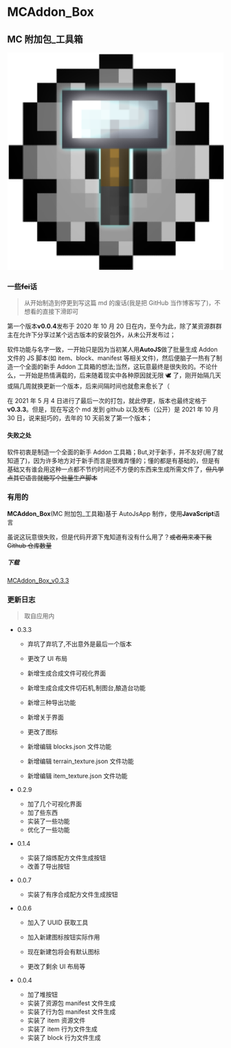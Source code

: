 # MCAddon_Box

## MC 附加包\_工具箱

![pack_icon](./res/logo.png)

### 一些~~fei~~话

> 从开始制造到停更到写这篇 md 的废话(我是把 GitHub 当作博客写了)，不想看的直接下滑即可

第一个版本**v0.0.4**发布于 2020 年 10 月 20 日在内，至今为此，除了某资源群群主在允许下分享过某个远古版本的安装包外，从未公开发布过；

软件功能与名字一致，一开始只是因为当初某人用**AutoJS**做了批量生成 Addon 文件的 JS 脚本(如 item、block、manifest 等相关文件)，然后便脑子一热有了制造一个全面的新手 Addon 工具箱的想法;当然，这玩意最终是很失败的。不论什么，一开始是热情满载的，后来随着现实中各种原因就无限 🕊 了，刚开始隔几天或隔几周就换更新一个版本，后来间隔时间也就愈来愈长了（

在 2021 年 5 月 4 日进行了最后一次的打包，就此停更，版本也最终定格于**v0.3.3**。但是，现在写这个 md 发到 github 以及发布（公开）是 2021 年 10 月 30 日，说来挺巧的，去年的 10 天前发了第一个版本；

#### 失败之处

软件初衷是制造一个全面的新手 Addon 工具箱；But,对于新手，并不友好(用了就知道了)，因为许多地方对于新手而言是很难弄懂的；懂的都是有基础的，但是有基础又有谁会用这种一点都不节约时间还不方便的东西来生成所需文件了，~~但凡学点其它语言就能写个批量生产脚本~~

### 有用的

**MCAddon_Box**(MC 附加包\_工具箱)基于 AutoJsApp 制作，使用**JavaScript**语言

虽说这玩意很失败，但是代码开源下鬼知道有没有什么用了？~~或者用来凑下我 Github 仓库数量~~

##### 下载

[MCAddon_Box_v0.3.3](./build/MCAddon_Box_v0.3.3.apk)

### 更新日志

> 取自应用内

- 0.3.3

  - 弃坑了弃坑了,不出意外是最后一个版本
  - 更改了 UI 布局

  - 新增生成合成文件可视化界面

  - 新增生成合成文件切石机,制图台,酿造台功能

  - 新增三种导出功能

  - 新增关于界面
  - 更改了图标
  - 新增编辑 blocks.json 文件功能

  - 新增编辑 terrain_texture.json 文件功能

  - 新增编辑 item_texture.json 文件功能

- 0.2.9

  - 加了几个可视化界面
  - 加了些东西
  - 实装了一些功能
  - 优化了一些功能

- 0.1.4

  - 实装了熔炼配方文件生成按钮
  - 改善了导出按钮

- 0.0.7

  - 实装了有序合成配方文件生成按钮

- 0.0.6

  - 加入了 UUID 获取工具

  - 加入新建图标按钮实际作用
  - 现在新建包将会有默认图标
  - 更改了剩余 UI 布局等

- 0.0.4
  - 加了堆按钮
  - 实装了资源包 manifest 文件生成
  - 实装了行为包 manifest 文件生成
  - 实装了 item 资源文件
  - 实装了 item 行为文件生成
  - 实装了 block 行为文件生成
